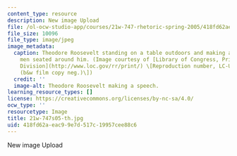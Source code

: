 ```yaml
---
content_type: resource
description: New image Upload
file: /ol-ocw-studio-app/courses/21w-747-rhetoric-spring-2005/418fd62aeac99e7d517c19957cee88c6_21w-747s05-th.jpg
file_size: 10096
file_type: image/jpeg
image_metadata:
  caption: Theodore Roosevelt standing on a table outdoors and making a speech to
    men seated around him. (Image courtesy of [Library of Congress, Prints and Photographs
    Division](http://www.loc.gov/rr/print/) \[Reproduction number, LC-USZ62-95886
    (b&w film copy neg.)\])
  credit: ''
  image-alt: Theodore Roosevelt making a speech.
learning_resource_types: []
license: https://creativecommons.org/licenses/by-nc-sa/4.0/
ocw_type: ''
resourcetype: Image
title: 21w-747s05-th.jpg
uid: 418fd62a-eac9-9e7d-517c-19957cee88c6
---
```

New image Upload